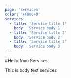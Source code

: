 ```yaml
---
page: 'services'
color: '#F86C4D'
services:
  - title: 'Service title 1'
    body: 'Service body 1'
  - title: 'Service title 2'
    body: 'Service body 2'
  - title: 'Service title 3'
    body: 'Service body 3'
---
```


#Hello from Services

This is body text services
